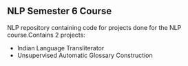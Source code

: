 ## NLP Semester 6 Course
NLP repository containing code for projects done for the NLP course.Contains 2 projects:
* Indian Language Transliterator
* Unsupervised Automatic Glossary Construction
